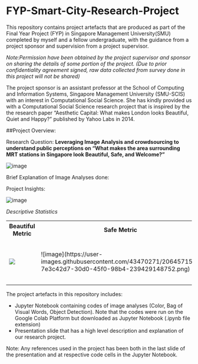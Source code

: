 # FYP-Smart-City-Research-Project

This repository contains project artefacts that are produced as part of the Final Year Project (FYP) in Singapore Management University(SMU) completed by myself and a fellow undergraduate, with the guidance from a project sponsor and supervision from a project supervisor. 

*Note:Permission have been obtained by the project supervisor and sponsor on sharing the details of some portion of the project. (Due to prior confidentiality agreement signed, raw data collected from survey done in this project will not be shared)*

The project sponsor is an assistant professor at the School of Computing and Information Systems, Singapore Management University (SMU-SCIS) with an interest in Computational Social Science. She has kindly provided us with a Computational Social Science research project that is inspired by the the research paper “Aesthetic Capital: What makes London looks Beautiful, Quiet and Happy?” published by Yahoo Labs in 2014.


##Project Overview: 

Research Question: **Leveraging Image Analysis and crowdsourcing to understand public perceptions on “What makes the area surrounding MRT stations in Singapore look Beautiful, Safe, and Welcome?”**

![image](https://user-images.githubusercontent.com/43470271/206454596-d93ee30a-badc-4fed-ba44-2feefb97ff40.png)


Brief Explanation of Image Analyses done:

Project Insights:

![image](https://user-images.githubusercontent.com/43470271/206454873-55f579a7-d350-41e3-97f0-f8ffad7158df.png)

*Descriptive Statistics*
<table>
  <tr>
    <th>Beautiful Metric</th>
    <th>Safe Metric</th>
    <th>Welcome Metric</th>
  </tr>
  <td>
    <img src="https://user-images.githubusercontent.com/43470271/206456426-3607f760-562f-4e6b-a635-fd0bd2e41da2.png">
  </td>
  <td>
    ![image](https://user-images.githubusercontent.com/43470271/206457155-7e3c42d7-30d0-45f0-98b4-239429148752.png)
  </td>
    <td>
      ![image](https://user-images.githubusercontent.com/43470271/206457260-c8f8b6ff-476f-46a3-b779-3246a55d7299.png)
      ![image](https://user-images.githubusercontent.com/43470271/206457474-e7790da9-be3f-42bf-a077-7fe10be23cc6.png)
  </td>
  <tr>
    
  </tr>
  </table>




The project artefacts in this repository includes:
- Jupyter Notebook containing codes of image analyses (Color, Bag of Visual Words, Object Detection). Note that the codes were run on the Google Colab Platform but downloaded as Jupyter Notebook (.ipynb file extension)
- Presentation slide that has a high level description and explanation of our research project.

Note: Any references used in the project has been both in the last slide of the presentation and at respective code cells in the Jupyter Notebook.

